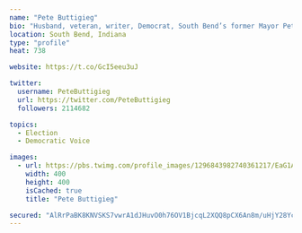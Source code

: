 ```yaml
---
name: "Pete Buttigieg"
bio: "Husband, veteran, writer, Democrat, South Bend’s former Mayor Pete. Boot-Edge-Edge. (he/him)"
location: South Bend, Indiana
type: "profile"
heat: 738

website: https://t.co/GcI5eeu3uJ

twitter:
  username: PeteButtigieg
  url: https://twitter.com/PeteButtigieg
  followers: 2114682

topics:
  - Election
  - Democratic Voice

images:
  - url: https://pbs.twimg.com/profile_images/1296843982740361217/EaG1ATqj_400x400.jpg
    width: 400
    height: 400
    isCached: true
    title: "Pete Buttigieg"

secured: "AlRrPaBK8KNVSKS7vwrA1dJHuvO0h76OV1BjcqL2XQQ8pCX6An8m/uHjY28YcHciCF5/YxBQmo1yoYon9NvIL7cXKZHR267aYgm7Kw0/W3rqdf1A1sGlRc/bwHLJt42tq+6vImQFyOq2+tBg+6HOWqFv4lAQ7FQIY8LkZcmB5RALVO9B6v1IDWpq9BTUPsnoIoIyNnrO/pK5eWkFxMHAHdSs1NnK4ycxYpEQHkgnlpq5yEIVbHzb48mRlIos3K6pnBOxM9Lo2Hpb3JCNIQ3g07hJUjy9ogu470jC1Ai1i5jZdUEDzI9u7HQM4MCRcY8HI3IN6LQq+dZ08SLKTpbBCOIsvY/eO1/cCFs1mObk/axc133NbYwUHI9x/nkYB3u8;dur4Qpl41HA9Pd1f9EIbJg=="
---
```


